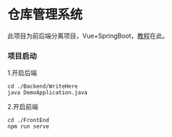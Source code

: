 # 仓库管理系统

此项目为前后端分离项目，Vue+SpringBoot，[教程](https://www.bilibili.com/video/BV1Qe411V7TZ/?spm_id_from=333.337.search-card.all.click&vd_source=b45c38325ff883e98a5dd3895217afbc)在此。

### 项目启动

1.开启后端

```
cd ./Backend/WriteHere
java DemoApplication.java
```

2.开启前端

```
cd ./FrontEnd
npm run serve
```


